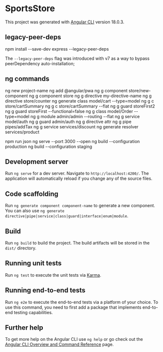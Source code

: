 # SportsStore

This project was generated with [Angular CLI](https://github.com/angular/angular-cli) version 18.0.3.


## legacy-peer-deps 
npm install --save-dev express --legacy-peer-deps

The `--legacy-peer-deps` flag was introduced with v7 as a way to bypass peerDependency auto-installation;


## ng commands

ng new project-name
ng add @angular/pwa
ng g component store/new-component
ng g component store
ng g directive my-directive-name 
ng g directive store/counter
ng generate class model/cart --type=model
ng g c store/cartSummary
ng g c store/cartSummary --flat
ng g guard storeFirst2
ng g guard storeFirst --functional=false
ng g class model/Order --type=model
ng g module admin/admin --routing --flat
ng g service model/auth
ng g guard admin/auth
ng g directive attr
ng g pipe pipes/addTax
ng g service services/discount
ng generate resolver services/product

npm run json
ng serve --port 3000 --open
ng build --configuration production
ng build --configuration staging



## Development server

Run `ng serve` for a dev server. Navigate to `http://localhost:4200/`. The application will automatically reload if you change any of the source files.

## Code scaffolding

Run `ng generate component component-name` to generate a new component. You can also use `ng generate directive|pipe|service|class|guard|interface|enum|module`.

## Build

Run `ng build` to build the project. The build artifacts will be stored in the `dist/` directory.

## Running unit tests

Run `ng test` to execute the unit tests via [Karma](https://karma-runner.github.io).

## Running end-to-end tests

Run `ng e2e` to execute the end-to-end tests via a platform of your choice. To use this command, you need to first add a package that implements end-to-end testing capabilities.

## Further help

To get more help on the Angular CLI use `ng help` or go check out the [Angular CLI Overview and Command Reference](https://angular.dev/tools/cli) page.
